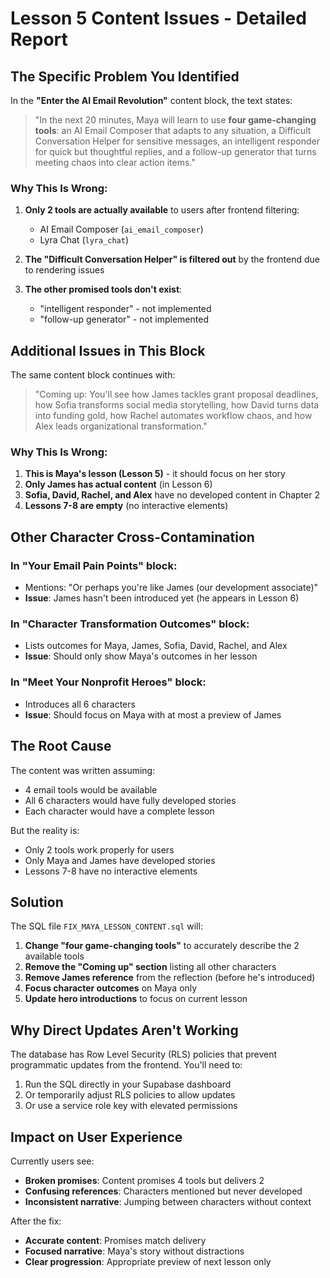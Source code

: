 # Lesson 5 Content Issues - Detailed Report

## The Specific Problem You Identified

In the **"Enter the AI Email Revolution"** content block, the text states:

> "In the next 20 minutes, Maya will learn to use **four game-changing tools**: an AI Email Composer that adapts to any situation, a Difficult Conversation Helper for sensitive messages, an intelligent responder for quick but thoughtful replies, and a follow-up generator that turns meeting chaos into clear action items."

### Why This Is Wrong:

1. **Only 2 tools are actually available** to users after frontend filtering:
   - AI Email Composer (`ai_email_composer`)
   - Lyra Chat (`lyra_chat`)

2. **The "Difficult Conversation Helper" is filtered out** by the frontend due to rendering issues

3. **The other promised tools don't exist**:
   - "intelligent responder" - not implemented
   - "follow-up generator" - not implemented

## Additional Issues in This Block

The same content block continues with:

> "Coming up: You'll see how James tackles grant proposal deadlines, how Sofia transforms social media storytelling, how David turns data into funding gold, how Rachel automates workflow chaos, and how Alex leads organizational transformation."

### Why This Is Wrong:

1. **This is Maya's lesson (Lesson 5)** - it should focus on her story
2. **Only James has actual content** (in Lesson 6)
3. **Sofia, David, Rachel, and Alex** have no developed content in Chapter 2
4. **Lessons 7-8 are empty** (no interactive elements)

## Other Character Cross-Contamination

### In "Your Email Pain Points" block:
- Mentions: "Or perhaps you're like James (our development associate)"
- **Issue**: James hasn't been introduced yet (he appears in Lesson 6)

### In "Character Transformation Outcomes" block:
- Lists outcomes for Maya, James, Sofia, David, Rachel, and Alex
- **Issue**: Should only show Maya's outcomes in her lesson

### In "Meet Your Nonprofit Heroes" block:
- Introduces all 6 characters
- **Issue**: Should focus on Maya with at most a preview of James

## The Root Cause

The content was written assuming:
- 4 email tools would be available
- All 6 characters would have fully developed stories
- Each character would have a complete lesson

But the reality is:
- Only 2 tools work properly for users
- Only Maya and James have developed stories
- Lessons 7-8 have no interactive elements

## Solution

The SQL file `FIX_MAYA_LESSON_CONTENT.sql` will:

1. **Change "four game-changing tools"** to accurately describe the 2 available tools
2. **Remove the "Coming up" section** listing all other characters
3. **Remove James reference** from the reflection (before he's introduced)
4. **Focus character outcomes** on Maya only
5. **Update hero introductions** to focus on current lesson

## Why Direct Updates Aren't Working

The database has Row Level Security (RLS) policies that prevent programmatic updates from the frontend. You'll need to:

1. Run the SQL directly in your Supabase dashboard
2. Or temporarily adjust RLS policies to allow updates
3. Or use a service role key with elevated permissions

## Impact on User Experience

Currently users see:
- **Broken promises**: Content promises 4 tools but delivers 2
- **Confusing references**: Characters mentioned but never developed
- **Inconsistent narrative**: Jumping between characters without context

After the fix:
- **Accurate content**: Promises match delivery
- **Focused narrative**: Maya's story without distractions
- **Clear progression**: Appropriate preview of next lesson only